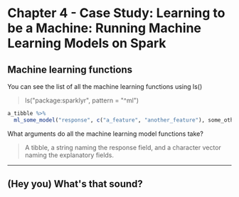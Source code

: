 # Chapter 4 - Case Study: Learning to be a Machine: Running Machine Learning Models on Spark
## Machine learning functions

You can see the list of all the machine learning functions using ls()

> ls("package:sparklyr", pattern = "^ml")

```r
a_tibble %>%
  ml_some_model("response", c("a_feature", "another_feature"), some_other_args)

```

What arguments do all the machine learning model functions take?

> A tibble, a string naming the response field, and a character vector naming the explanatory fields.

***

## (Hey you) What's that sound?
